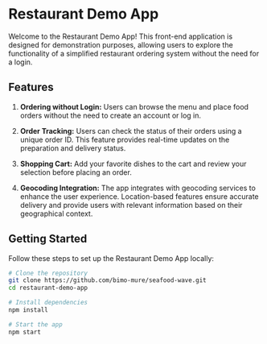 # Restaurant Demo App

Welcome to the Restaurant Demo App! This front-end application is designed for demonstration purposes, allowing users to explore the functionality of a simplified restaurant ordering system without the need for a login.

## Features

1. **Ordering without Login:** Users can browse the menu and place food orders without the need to create an account or log in.

2. **Order Tracking:** Users can check the status of their orders using a unique order ID. This feature provides real-time updates on the preparation and delivery status.

3. **Shopping Cart:** Add your favorite dishes to the cart and review your selection before placing an order.

4. **Geocoding Integration:** The app integrates with geocoding services to enhance the user experience. Location-based features ensure accurate delivery and provide users with relevant information based on their geographical context.

## Getting Started

Follow these steps to set up the Restaurant Demo App locally:

```bash
# Clone the repository
git clone https://github.com/bimo-mure/seafood-wave.git
cd restaurant-demo-app

# Install dependencies
npm install

# Start the app
npm start
```
